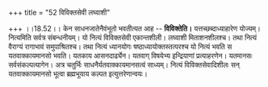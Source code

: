+++
title = "52 विविक्तसेवी लघ्वाशी"

+++
।।18.52।। केन साधनजातेनैवंभूतो भवतीत्यत आह -- **विविक्तेति।**
यत्तच्छब्दाध्याहारेण योज्यम्। नित्यमिति सर्वत्र संबन्धनीयम्। यो नित्यं
विविक्तसेवी एकान्तशीली। लघ्वाशी मिताशनशीलश्च। तथा नित्यं वैराग्यं
रागाभावं समुपाश्रितश्च। तथा नित्यं ध्यानयोगः षष्ठाध्यायोक्तस्तत्परश्च यो
नित्यं भवति स यतवाक्कायमानसो भवति। यतकाय आसनदार्ढ्येन। यतवाग् विषयेभ्य
इन्द्रियाणां प्रत्याहरणेन। यतमानसः सर्वसंकल्पत्यागेन। अत्र चतुर्भिः
साधनैर्यतवाक्कायमानसत्वं साध्यम्। नित्यं विविक्तसेवादिशीलः सन्
यतवाक्कायमानसो भूत्वा ब्रह्मभूयाय कल्पत इत्युत्तरेणान्वयः।
